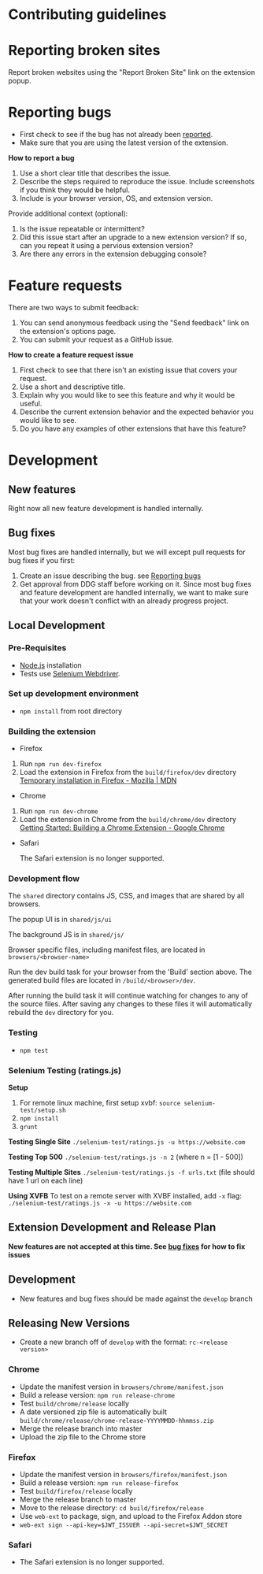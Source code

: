 # Contributing guidelines

# Reporting broken sites

Report broken websites using the "Report Broken Site" link on the extension popup.

# Reporting bugs

- First check to see if the bug has not already been [reported]().
- Make sure that you are using the latest version of the extension.

**How to report a bug**
1. Use a short clear title that describes the issue.
2. Describe the steps required to reproduce the issue. Include screenshots if you think they would be helpful.
3. Include is your browser version, OS, and extension version.

Provide additional context (optional):
1. Is the issue repeatable or intermittent?
2. Did this issue start after an upgrade to a new extension version? If so, can you repeat it using a pervious extension version?
3. Are there any errors in the extension debugging console?

# Feature requests

There are two ways to submit feedback:
1. You can send anonymous feedback using the "Send feedback" link on the extension's options page.
2. You can submit your request as a GitHub issue.

**How to create a feature request issue**
1. First check to see that there isn't an existing issue that covers your request.
2. Use a short and descriptive title.
3. Explain why you would like to see this feature and why it would be useful.
4. Describe the current extension behavior and the expected behavior you would like to see.
5. Do you have any examples of other extensions that have this feature?

# Development

## New features

Right now all new feature development is handled internally.

## Bug fixes

Most bug fixes are handled internally, but we will except pull requests for bug fixes if you first:
1. Create an issue describing the bug. see [Reporting bugs](https://github.com/duckduckgo/duckduckgo-privacy-extension/CONTRIBUTING.md#reporting-bugs)
2. Get approval from DDG staff before working on it. Since most bug fixes and feature development are handled internally, we want to make sure that your work doesn't conflict with an already progress project.

## Local Development

### Pre-Requisites
- [Node.js](https://nodejs.org) installation
- Tests use [Selenium Webdriver](http://seleniumhq.github.io/selenium/docs/api/javascript/index.html).

### Set up development environment
- `npm install` from root directory

### Building the extension
- Firefox
 1. Run `npm run dev-firefox`
 2. Load the extension in Firefox from the `build/firefox/dev` directory
[Temporary installation in Firefox - Mozilla | MDN](https://developer.mozilla.org/en-US/Add-ons/WebExtensions/Temporary_Installation_in_Firefox)

- Chrome
 1. Run `npm run dev-chrome`
 2. Load the extension in Chrome from the `build/chrome/dev` directory
[Getting Started: Building a Chrome Extension - Google Chrome](https://developer.chrome.com/extensions/getstarted#unpacked)

- Safari

  The Safari extension is no longer supported.


### Development flow

The `shared` directory contains JS, CSS, and images that are shared by all browsers.

The popup UI is in `shared/js/ui`

The background JS is in `shared/js/`

Browser specific files, including manifest files, are located in `browsers/<browser-name>`

Run the dev build task for your browser from the 'Build' section above. The generated build files are located in `/build/<browser>/dev`.

After running the build task it will continue watching for changes to any of the source files. After saving any changes to these files it will automatically rebuild the `dev` directory for you.

### Testing
- `npm test`

### Selenium Testing (ratings.js)

**Setup**

1. For remote linux machine, first setup xvbf: `source selenium-test/setup.sh`
2. `npm install`
3. `grunt`

**Testing Single Site** `./selenium-test/ratings.js -u https://website.com`

**Testing Top 500** `./selenium-test/ratings.js -n 2` (where n = [1 - 500])

**Testing Multiple Sites** `./selenium-test/ratings.js -f urls.txt` (file should have 1 url on each line)

**Using XVFB** To test on a remote server with XVBF installed, add `-x` flag: `./selenium-test/ratings.js -x -u https://website.com`

## Extension Development and Release Plan
**New features are not accepted at this time. See [bug fixes]() for how to fix issues**

## Development
- New features and bug fixes should be made against the `develop` branch

## Releasing New Versions
- Create a new branch off of `develop` with the format: `rc-<release version>`

### Chrome
- Update the manifest version in `browsers/chrome/manifest.json`
- Build a release version: `npm run release-chrome`
- Test `build/chrome/release` locally
- A date versioned zip file is automatically built  `build/chrome/release/chrome-release-YYYYMMDD-hhmmss.zip`
- Merge the release branch into master
- Upload the zip file to the Chrome store

### Firefox
- Update the manifest version in `browsers/firefox/manifest.json`
- Build a release version: `npm run release-firefox`
- Test `build/firefox/release` locally
- Merge the release branch to master
- Move to the release directory: `cd build/firefox/release`
- Use `web-ext` to package, sign, and upload to the Firefox Addon store
- `web-ext sign --api-key=$JWT_ISSUER --api-secret=$JWT_SECRET`

### Safari
- The Safari extension is no longer supported.

